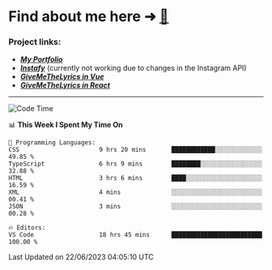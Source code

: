 # Find about me here ➜ [🧑](https://pauabella.dev)

### Project links:
- ***[My Portfolio](https://pauabella.dev)***
- ***[Instafy](https://instafy.me)*** (currently not working due to changes in the Instagram API)
- ***[GiveMeTheLyrics in Vue](https://lyrics.pauabella.dev)***
- ***[GiveMeTheLyrics in React](https://pauabella.dev/GiveMeTheLyrics)***

---
<!--START_SECTION:waka-->
![Code Time](http://img.shields.io/badge/Code%20Time-2%2C257%20hrs%2039%20mins-blue)

📊 **This Week I Spent My Time On** 

```text
💬 Programming Languages: 
CSS                      9 hrs 20 mins       ████████████░░░░░░░░░░░░░   49.85 % 
TypeScript               6 hrs 9 mins        ████████░░░░░░░░░░░░░░░░░   32.88 % 
HTML                     3 hrs 6 mins        ████░░░░░░░░░░░░░░░░░░░░░   16.59 % 
XML                      4 mins              ░░░░░░░░░░░░░░░░░░░░░░░░░   00.41 % 
JSON                     3 mins              ░░░░░░░░░░░░░░░░░░░░░░░░░   00.28 % 

🔥 Editors: 
VS Code                  18 hrs 45 mins      █████████████████████████   100.00 % 
```


 Last Updated on 22/06/2023 04:05:10 UTC
<!--END_SECTION:waka-->
